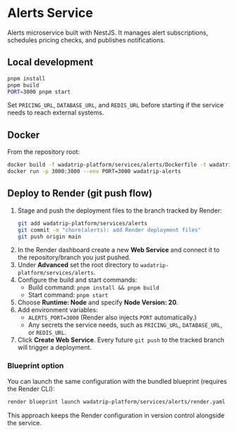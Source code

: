 # Alerts Service

Alerts microservice built with NestJS. It manages alert subscriptions, schedules pricing checks, and publishes notifications.

## Local development

```bash
pnpm install
pnpm build
PORT=3000 pnpm start
```

Set `PRICING_URL`, `DATABASE_URL`, and `REDIS_URL` before starting if the service needs to reach external systems.

## Docker

From the repository root:

```bash
docker build -f wadatrip-platform/services/alerts/Dockerfile -t wadatrip-alerts .
docker run -p 3000:3000 --env PORT=3000 wadatrip-alerts
```

## Deploy to Render (git push flow)

1. Stage and push the deployment files to the branch tracked by Render:
   ```bash
   git add wadatrip-platform/services/alerts
   git commit -m "chore(alerts): add Render deployment files"
   git push origin main
   ```
2. In the Render dashboard create a new **Web Service** and connect it to the repository/branch you just pushed.
3. Under **Advanced** set the root directory to `wadatrip-platform/services/alerts`.
4. Configure the build and start commands:
   - Build command: `pnpm install && pnpm build`
   - Start command: `pnpm start`
5. Choose **Runtime: Node** and specify **Node Version: 20**.
6. Add environment variables:
   - `ALERTS_PORT=3000` (Render also injects `PORT` automatically.)
   - Any secrets the service needs, such as `PRICING_URL`, `DATABASE_URL`, or `REDIS_URL`.
7. Click **Create Web Service**. Every future `git push` to the tracked branch will trigger a deployment.

### Blueprint option

You can launch the same configuration with the bundled blueprint (requires the Render CLI):

```bash
render blueprint launch wadatrip-platform/services/alerts/render.yaml
```

This approach keeps the Render configuration in version control alongside the service.
